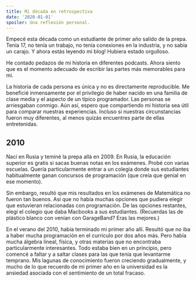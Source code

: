 ```yaml
---
title: Mi década en retrospectiva
date: '2020-01-01'
spoiler: Una reflexión personal.
---
```


Empecé esta década como un estudiante de primer año salido de la prepa. Tenía 17, no tenía un trabajo, no tenía conexiones en la industria, y no sabía un carajo. Y ahora estás leyendo mi blog! Hubiera estado orgulloso.

He contado pedazos de mi historia en diferentes podcasts. Ahora siento que es el momento adecuado de escribir las partes más memorables para mi.

La historia de cada persona es única y no es directamente reproducible. Me beneficié inmensamente por el privilegio de haber nacido en una familia de clase media y el aspecto de un típico programador. Las personas se arriesgaban conmigo. Aún así, espero que compartiendo mi historia sea útil para comparar nuestras experiencias. Incluso si nuestras circunstancias fueron muy diferentes, al menos quizás encuentres parte de ellas entretenidas.


## 2010

Nací en Rusia y teminé la prepa allá en 2009. En Rusia, la educación superior es gratis si sacas buenas notas en los exámenes. Probé con varias escuelas. Quería particularmente entrar a un colegia donde sus estudiantes habitualmente ganan concursos de programación (que creía que genial en ese momento).

Sin embargo, resultó que mis resultados en los exámenes de Matemática no fueron tan buenos. Así que no había muchas opciones que pudiera elegir que estuvieran relacionadas con programación. De las opciones restantes, elegí el colegio que daba Macbooks a sus estudiantes. (Recuerdas las de plástico blanco con venían con GarageBand? Eras las mejores.)

En el verano del 2010, había terminado mi primer año allí. Resultó que no iba a haber mucha programación en el currículo por dos años más. Pero había mucha álgebra lineal, física, y otras materias que no encontraba particularmente interesantes. Todo estaba bien en un principio, pero comencé a faltar y a saltar clases para las que tenía que levantarme temprano. Mis lagunas de conocimiento fueron creciendo gradualmente, y mucho de lo que recuerdo de mi primer año en la universidad es la ansiedad asociada con el sentimiento de un total fracaso.
